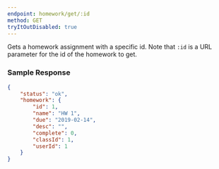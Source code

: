 ```yaml
---
endpoint: homework/get/:id
method: GET
tryItOutDisabled: true
---
```


Gets a homework assignment with a specific id. Note that `:id` is a URL parameter for the id of the homework to get.

### Sample Response
```json
{
	"status": "ok",
	"homework": {
		"id": 1,
		"name": "HW 1",
		"due": "2019-02-14",
		"desc": "",
		"complete": 0,
		"classId": 1,
		"userId": 1
	}
}
```